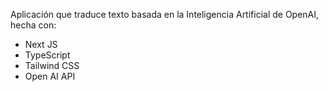 Aplicación que traduce texto basada en la Inteligencia Artificial de OpenAI, hecha con:
  
   - Next JS
   - TypeScript
   - Tailwind CSS
   - Open AI API
